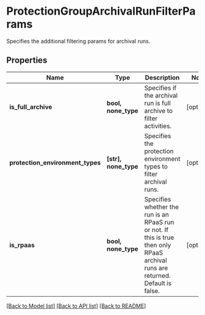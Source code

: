 # ProtectionGroupArchivalRunFilterParams

Specifies the additional filtering params for archival runs.

## Properties
Name | Type | Description | Notes
------------ | ------------- | ------------- | -------------
**is_full_archive** | **bool, none_type** | Specifies if the archival run is full archive to filter activities. | [optional] 
**protection_environment_types** | **[str], none_type** | Specifies the protection environment types to filter archival runs. | [optional] 
**is_rpaas** | **bool, none_type** | Specifies whether the run is an RPaaS run or not. If this is true then only RPaaS archival runs are returned. Default is false. | [optional] 

[[Back to Model list]](../README.md#documentation-for-models) [[Back to API list]](../README.md#documentation-for-api-endpoints) [[Back to README]](../README.md)


